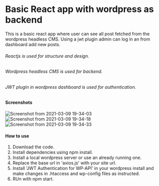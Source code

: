 # Basic React app with wordpress as backend

This is a basic react app where user can see all post fetched from the wordpress headless CMS. Using a jwt plugin admin can log in an from dashboard add new posts.

###### Reactjs is used for structure and design.
###### Wordpress headless CMS is used for backend.
###### JWT plugin in wordpress dashboard is used for authentication.


#### Screenshots
![Screenshot from 2021-03-09 19-34-03](https://user-images.githubusercontent.com/22026768/110482562-cf289280-810e-11eb-8fac-7893be4b1839.png)
![Screenshot from 2021-03-09 19-34-18](https://user-images.githubusercontent.com/22026768/110482566-d059bf80-810e-11eb-907e-b3dab791554f.png)
![Screenshot from 2021-03-09 19-34-33](https://user-images.githubusercontent.com/22026768/110482571-d0f25600-810e-11eb-9a26-9f23333f2b06.png)


#### How to use

1. Download the code.
2. Install dependencies using npm install.
3. Install a local wordpress server or use an already running one.
4. Replace the base url in 'axios.js' with your site url.
5. Install 'JWT Authentication for WP-API' in your wordpress install and make changes in .htaccess and wp-config files as instructed.
6. RUn with npm start.
